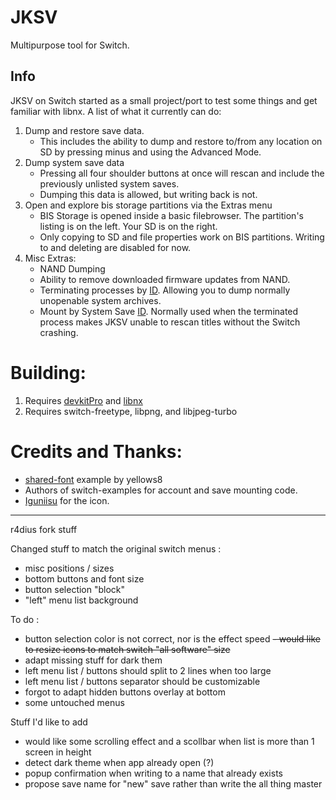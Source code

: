 # JKSV

Multipurpose tool for Switch.

## Info
JKSV on Switch started as a small project/port to test some things and get familiar with libnx. A list of what it currently can do:
1. Dump and restore save data.
    * This includes the ability to dump and restore to/from any location on SD by pressing minus and using the Advanced Mode.
2. Dump system save data
    * Pressing all four shoulder buttons at once will rescan and include the previously unlisted system saves.
    * Dumping this data is allowed, but writing back is not.
3. Open and explore bis storage partitions via the Extras menu
    * BIS Storage is opened inside a basic filebrowser. The partition's listing is on the left. Your SD is on the right.
    * Only copying to SD and file properties work on BIS partitions. Writing to and deleting are disabled for now.
4. Misc Extras:
    * NAND Dumping
    * Ability to remove downloaded firmware updates from NAND.
    * Terminating processes by [ID](https://switchbrew.org/wiki/Title_list#System_Modules). Allowing you to dump normally unopenable system archives.
    * Mount by System Save [ID](https://switchbrew.org/wiki/Flash_Filesystem#System_Savegames). Normally used when the terminated process makes JKSV unable to rescan titles without the Switch crashing.

# Building:
1. Requires [devkitPro](https://devkitpro.org/) and [libnx](https://github.com/switchbrew/libnx)
2. Requires switch-freetype, libpng, and libjpeg-turbo

# Credits and Thanks:
* [shared-font](https://github.com/switchbrew/switch-portlibs-examples) example by yellows8
* Authors of switch-examples for account and save mounting code.
* [Iguniisu](https://github.com/igniscitrinus) for the icon.

---
r4dius fork stuff

Changed stuff to match the original switch menus :
- misc positions / sizes
- bottom buttons and font size
- button selection "block"
- "left" menu list background

To do :
- button selection color is not correct, nor is the effect speed
~~- would like to resize icons to match switch "all software" size~~
- adapt missing stuff for dark them
- left menu list / buttons should split to 2 lines when too large
- left menu list / buttons separator should be customizable
- forgot to adapt hidden buttons overlay at bottom
- some untouched menus

Stuff I'd like to add
- would like some scrolling effect and a scollbar when list is more than 1 screen in height
- detect dark theme when app already open (?)
- popup confirmation when writing to a name that already exists
- propose save name for "new" save rather than write the all thing
 master
